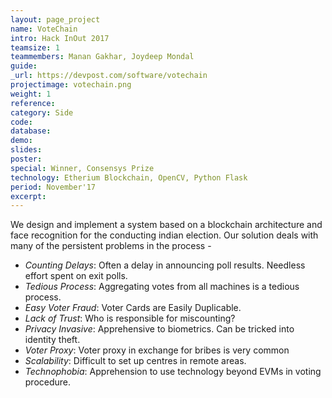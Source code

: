 ```yaml
---
layout: page_project
name: VoteChain
intro: Hack InOut 2017
teamsize: 1
teammembers: Manan Gakhar, Joydeep Mondal
guide:
_url: https://devpost.com/software/votechain
projectimage: votechain.png
weight: 1
reference: 
category: Side
code: 
database:
demo: 
slides: 
poster: 
special: Winner, Consensys Prize
technology: Etherium Blockchain, OpenCV, Python Flask
period: November'17
excerpt: 
---
```

We design and implement a system based on a blockchain architecture and face recognition for the conducting indian election. Our solution deals with many of the persistent problems in the process -  

 - *Counting Delays*: Often a delay in announcing poll results. Needless effort spent on exit polls.
 - *Tedious Process*: Aggregating votes from all machines is a tedious process.
 - *Easy Voter Fraud*: Voter Cards are Easily Duplicable.
 - *Lack of Trust*: Who is responsible for miscounting?
 - *Privacy Invasive*: Apprehensive to biometrics. Can be tricked into identity theft.
 - *Voter Proxy*: Voter proxy in exchange for bribes is very common
 - *Scalability*: Difficult to set up centres in remote areas.
 - *Technophobia*: Apprehension to use technology beyond EVMs in voting procedure.